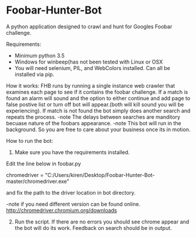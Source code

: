 # Foobar-Hunter-Bot
A python application designed to crawl and hunt for Googles Foobar challenge.

Requirements:
- Minimum python 3.5
- Windows for winbeep(has not been tested with Linux or OSX
- You will need selenium, PIL, and WebColors installed. Can all be installed via pip.
  
How it works:
  FHB runs by running a single instance web crawler that examines each page to see if it contains the foobar challenge. If a match is found an alarm will sound
and the option to either continue and add page to false postive list or turn off bot will appear.(both will kill sound you will be experiencing). If match is not found the bot simply does another search and repeats the process.
  -note The delays between searches are manditory becuase nature of the foobars appearance.
  -note This bot will run in the background. So you are free to care about your business once its in motion.

How to run the bot:
  1. Make sure you have the requirements installed. 
  
  Edit the line below in foobar.py
  
  chromedriver = "C:/Users/kiren/Desktop/Foobar-Hunter-Bot-master/chromedriver.exe" 

  and fix the path to the driver location in bot directory.

  -note if you need different version can be found online. http://chromedriver.chromium.org/downloads

2. Run the script.
  If there are no errors you should see chrome appear and the bot will do its work. Feedback on search should be in output.




  
   

